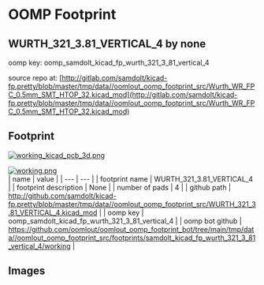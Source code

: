 # OOMP Footprint  
## WURTH_321_3.81_VERTICAL_4  by none  
  
oomp key: oomp_samdolt_kicad_fp_wurth_321_3_81_vertical_4  
  
source repo at: [http://gitlab.com/samdolt/kicad-fp.pretty/blob/master/tmp/data//oomlout_oomp_footprint_src/Wurth_WR_FPC_0.5mm_SMT_HTOP_32.kicad_mod](http://gitlab.com/samdolt/kicad-fp.pretty/blob/master/tmp/data//oomlout_oomp_footprint_src/Wurth_WR_FPC_0.5mm_SMT_HTOP_32.kicad_mod)  
## Footprint  
  
[![working_kicad_pcb_3d.png](working_kicad_pcb_3d_600.png)](working_kicad_pcb_3d.png)  
  
[![working.png](working_600.png)](working.png)  
| name | value | 
| --- | --- | 
| footprint name | WURTH_321_3.81_VERTICAL_4 | 
| footprint description | None | 
| number of pads | 4 | 
| github path | http://github.com/samdolt/kicad-fp.pretty/blob/master/tmp/data//oomlout_oomp_footprint_src/WURTH_321_3.81_VERTICAL_4.kicad_mod | 
| oomp key | oomp_samdolt_kicad_fp_wurth_321_3_81_vertical_4 | 
| oomp bot github | https://github.com/oomlout/oomlout_oomp_footprint_bot/tree/main/tmp/data//oomlout_oomp_footprint_src/footprints/samdolt_kicad_fp_wurth_321_3_81_vertical_4/working | 
## Images  
